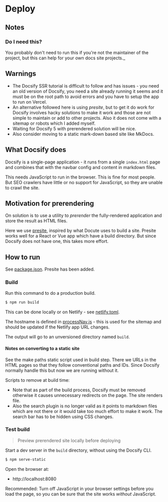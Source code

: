 # Deploy

## Notes

### Do I need this?

You probably don't need to run this if you're not the maintainer of the project, but this can help for your own docs site projects._

## Warnings

- The Docsify SSR tutorial is difficult to follow and has issues - you need an old version of Docsify, you need a site already running it seems and it must be on the root path to avoid errors and you have to setup the app to run on Vercel.
- An alternative followed here is using _presite_, but to get it do work for Docsify involves hacky solutions to make it work and those are not simple to maintain or add to other projects. Also it does not come with a sitemap or robots which I added myself.
- Waiting for Docsify 5 with prerendered solution will be nice.
- Also consider moving to a static mark-down based site like MkDocs.


## What Docsify does

Docsify is a single-page application - it runs from a single `index.html` page and combines that with the navbar config and content in markdown files.

This needs JavaScript to run in the browser. This is fine for most people. But SEO crawlers have little or no support for JavaScript, so they are unable to crawl the site.


## Motivation for prerendering

On solution is to use a utility to _prerender_ the fully-rendered application and store the result as HTML files.

Here we use [presite](https://www.npmjs.com/package/presite), inspired by what Docute uses to build a site. Presite works well for a React or Vue app which have a build directory. But since Docsify does not have one, this takes more effort.


## How to run

See [package.json](/package.json). Presite has been added.


### Build

Run this command to do a production build.

```sh
$ npm run build
```

This can be done locally or on Netlify - see [netlify.toml](/netlify.toml).

The hostname is defined in [processNav.js](/processNav.js) - this is used for the sitemap and should be updated if the Netlify app URL changes.

The output will go to an unversioned directory named `build`.

#### Notes on converting to a static site

See the make paths static script used in build step. There we URLs in the HTML pages so that they follow conventional paths and IDs. Since Docsify normally handle this but now we are running without it.

Scripts to remove at build time:

- Note that as part of the build process, Docsify must be removed otherwise it causes unnecessary redirects on the page. The site renders file.
- Also the search plugin is no longer valid as it points to markdown files which are not there or it would take too much effort to make it work. The search bar has to be hidden using CSS changes.


### Test build
> Preview prerendered site locally before deploying

Start a dev server in the `build` directory, without using the Docsify CLI.

```sh
$ npm serve-static
```

Open the browser at:

- http://localhost:8080

Recommended: Turn off JavaScript in your browser settings before you load the page, so you can be sure that the site works _without_ JavaScript.
